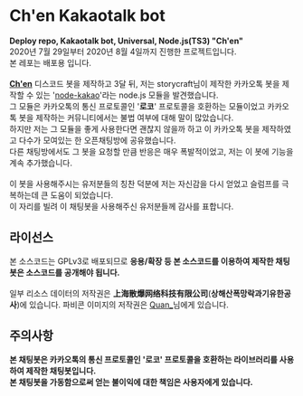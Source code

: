 # Ch'en Kakaotalk bot
**Deploy repo, Kakaotalk bot, Universal, Node.js(TS3) "Ch'en"**<br>
2020년 7월 29일부터 2020년 8월 4일까지 진행한 프로젝트입니다.<br>
본 레포는 배포용 입니다.<br>
<br>
**[Ch'en](https://github.com/LeeHyKu/Altiora-Chen-Discord)** 디스코드 봇을 제작하고 3달 뒤, 저는 storycraft님이 제작한 카카오톡 봇을 제작할 수 있는 '[node-kakao](https://github.com/storycraft/node-kakao)'라는 node.js 모듈을 발견했습니다.<br>
그 모듈은 카카오톡의 통신 프로토콜인 '**로코**' 프로토콜을 호환하는 모듈이었고 카카오톡 봇을 제작하는 커뮤니티에서는 불법 여부에 대해 말이 많았습니다.<br>
하지만 저는 그 모듈을 좋게 사용한다면 괜찮지 않을까 하고 이 카카오톡 봇을 제작하였고 다수가 모여있는 한 오픈채팅방에 공유했습니다.<br>
다른 채팅방에서도 그 봇을 요청할 만큼 반응은 매우 폭발적이었고, 저는 이 봇에 기능을 계속 추가했습니다.<br>
<br>
이 봇을 사용해주시는 유저분들의 칭찬 덕분에 저는 자신감을 다시 얻었고 슬럼프를 극복하는데 큰 도움이 되었습니다.<br>
이 자리를 빌려 이 채팅봇을 사용해주신 유저분들께 감사를 표합니다.

## 라이선스
본 소스코드는 GPLv3로 배포되므로 **응용/확장 등 본 소스코드를 이용하여 제작한 채팅봇은 소스코드를 공개해야 됩니다.**<br>
<br>
일부 리소스 데이터의 저작권은 **上海散爆网络科技有限公司**(**상해산폭망락과기유한공사**)에 있습니다.
파비콘 이미지의 저작권은 [Quan_](https://pixiv.net/users/6657532)님에게 있습니다.

## 주의사항
**본 채팅봇은 카카오톡의 통신 프로토콜인 '로코' 프로토콜을 호환하는 라이브러리를 사용하여 제작한 채팅봇입니다.**<br>
**본 채팅봇을 가동함으로써 얻는 불이익에 대한 책임은 사용자에게 있습니다.**
